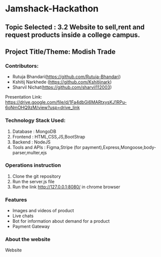 # Jamshack-Hackathon

## Topic Selected : 3.2 Website to sell,rent and request products inside a college campus.
## Project Title/Theme: Modish Trade 
   


### Contributors: 
* Rutuja Bhandari(https://github.com/Rutuja-Bhandari)
* Kshitij Narkhede (https://github.com/Kshitijnark)
* Sharvil Nichat(https://github.com/sharvil112003)  

Presentation Link: https://drive.google.com/file/d/1Fa4dbGi6MARtxysKJ1RPu-6oNmOHQ9zM/view?usp=drive_link

### Technology Stack Used:
  1. Database : MongoDB
  2. Frontend : HTML,CSS,JS,BootStrap
  3. Backend : NodeJS
  4. Tools and APIs : Figma,Stripe (for payment),Express,Mongoose,body-parser,multer,ejs

### Operations instruction
1)	Clone the git repository 
2)	Run the server.js file 
3)	Run the link http://127.0.0.1:8080/ in chrome browser

### Features 
* Images and videos of product
* Live chats
* Bot for information about demand for a 
   product
* Payment Gateway
 
### About the website 
Website 
